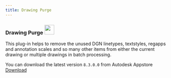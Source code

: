 ```yaml
---
title: Drawing Purge
---
```

### Drawing Purge <img src="/img/purge.png" width="30" height="30" />

This plug-in helps to remove the unused DGN linetypes, textstyles, regapps and annotation scales and so many other items from either the current drawing or multiple drawings in batch processing.

You can download the latest version <code>8.3.0.0</code> from Autodesk Appstore
[Download](https://apps.autodesk.com/ACD/en/Detail/Index?id=3773138176974634673)

